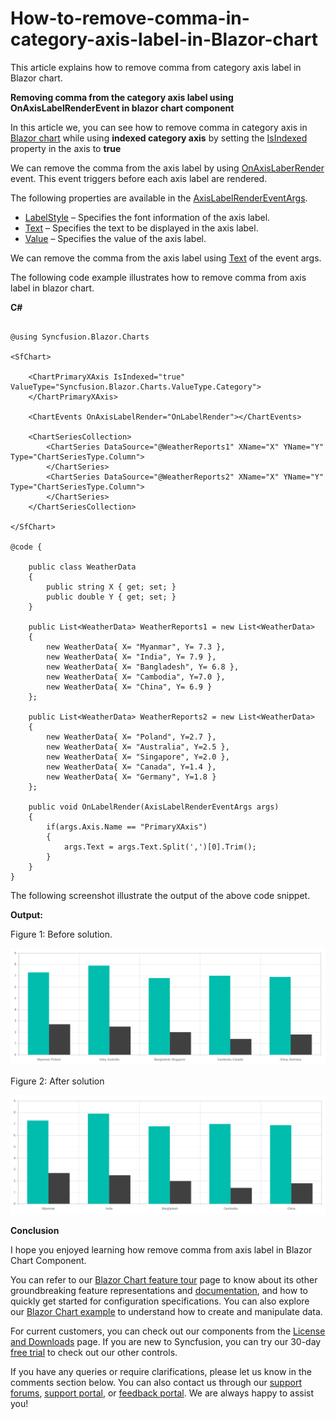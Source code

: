 # How-to-remove-comma-in-category-axis-label-in-Blazor-chart

This article explains how to remove comma from category axis label in Blazor chart.

**Removing comma from the category axis label using OnAxisLabelRenderEvent in blazor chart component**

In this article we, you can see how to remove comma in category axis in [Blazor chart](https://www.syncfusion.com/blazor-components/blazor-charts) while using **indexed category axis** by setting the [IsIndexed](https://help.syncfusion.com/cr/blazor/Syncfusion.Blazor.Charts.ChartCommonAxis.html#Syncfusion_Blazor_Charts_ChartCommonAxis_IsIndexed) property in the axis to **true**

We can remove the comma from the axis label by using [OnAxisLaberRender](https://help.syncfusion.com/cr/blazor/Syncfusion.Blazor.Charts.ChartEvents.html#Syncfusion_Blazor_Charts_ChartEvents_OnAxisLabelRender) event. This event triggers before each axis label are rendered.

The following properties are available in the [AxisLabelRenderEventArgs](https://help.syncfusion.com/cr/blazor/Syncfusion.Blazor.Charts.AxisLabelRenderEventArgs.html).

- [LabelStyle](https://help.syncfusion.com/cr/blazor/Syncfusion.Blazor.Charts.AxisLabelRenderEventArgs.html#Syncfusion_Blazor_Charts_AxisLabelRenderEventArgs_LabelStyle) – Specifies the font information of the axis label.
- [Text](https://help.syncfusion.com/cr/blazor/Syncfusion.Blazor.Charts.AxisLabelRenderEventArgs.html#Syncfusion_Blazor_Charts_AxisLabelRenderEventArgs_Text) – Specifies the text to be displayed in the axis label.
- [Value](https://help.syncfusion.com/cr/blazor/Syncfusion.Blazor.Charts.AxisLabelRenderEventArgs.html#Syncfusion_Blazor_Charts_AxisLabelRenderEventArgs_Value) – Specifies the value of the axis label.

We can remove the comma from the axis label using [Text](https://help.syncfusion.com/cr/blazor/Syncfusion.Blazor.Charts.AxisLabelRenderEventArgs.html#Syncfusion_Blazor_Charts_AxisLabelRenderEventArgs_Text) of the event args.

The following code example illustrates how to remove comma from axis label in blazor chart.

**C#**

```cshtml

@using Syncfusion.Blazor.Charts

<SfChart>

    <ChartPrimaryXAxis IsIndexed="true" ValueType="Syncfusion.Blazor.Charts.ValueType.Category">
    </ChartPrimaryXAxis>

    <ChartEvents OnAxisLabelRender="OnLabelRender"></ChartEvents>

    <ChartSeriesCollection>
        <ChartSeries DataSource="@WeatherReports1" XName="X" YName="Y" Type="ChartSeriesType.Column">
        </ChartSeries>
        <ChartSeries DataSource="@WeatherReports2" XName="X" YName="Y" Type="ChartSeriesType.Column">
        </ChartSeries>
    </ChartSeriesCollection>

</SfChart>

@code {
    
    public class WeatherData
    {
        public string X { get; set; }
        public double Y { get; set; }
    }

    public List<WeatherData> WeatherReports1 = new List<WeatherData>
    {
        new WeatherData{ X= "Myanmar", Y= 7.3 },
        new WeatherData{ X= "India", Y= 7.9 },
        new WeatherData{ X= "Bangladesh", Y= 6.8 },
        new WeatherData{ X= "Cambodia", Y=7.0 },
        new WeatherData{ X= "China", Y= 6.9 }
    };

    public List<WeatherData> WeatherReports2 = new List<WeatherData>
    {
        new WeatherData{ X= "Poland", Y=2.7 },
        new WeatherData{ X= "Australia", Y=2.5 },
        new WeatherData{ X= "Singapore", Y=2.0 },
        new WeatherData{ X= "Canada", Y=1.4 },
        new WeatherData{ X= "Germany", Y=1.8 }
    };

    public void OnLabelRender(AxisLabelRenderEventArgs args)
    {
        if(args.Axis.Name == "PrimaryXAxis")
        {
            args.Text = args.Text.Split(',')[0].Trim();
        }
    }
}

```

The following screenshot illustrate the output of the above code snippet.

**Output:**

Figure 1: Before solution.

![](/before-solution.png)

Figure 2: After solution

![](/after-solution.png)

**Conclusion**

I hope you enjoyed learning how remove comma from axis label in Blazor Chart Component.

You can refer to our [Blazor Chart feature tour](https://www.syncfusion.com/blazor-components/blazor-charts) page to know about its other groundbreaking feature representations and [documentation](https://blazor.syncfusion.com/documentation/chart/getting-started), and how to quickly get started for configuration specifications. You can also explore our [Blazor Chart example](https://blazor.syncfusion.com/demos/chart/line?theme=bootstrap5) to understand how to create and manipulate data.

For current customers, you can check out our components from the [License and Downloads](https://www.syncfusion.com/sales/teamlicense) page. If you are new to Syncfusion, you can try our 30-day [free trial](https://www.syncfusion.com/downloads/blazor) to check out our other controls.

If you have any queries or require clarifications, please let us know in the comments section below. You can also contact us through our [support forums](https://www.syncfusion.com/forums), [support portal](https://support.syncfusion.com/create), or [feedback portal](https://www.syncfusion.com/feedback/blazor-components?control=charts). We are always happy to assist you!

